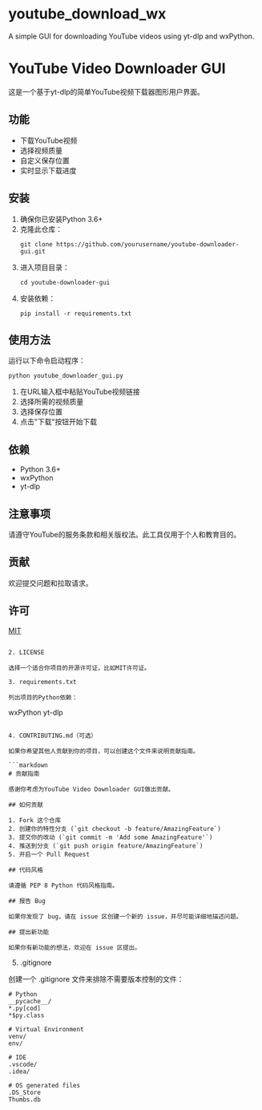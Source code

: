 # youtube_download_wx
A simple GUI for downloading YouTube videos using yt-dlp and wxPython.

# YouTube Video Downloader GUI

这是一个基于yt-dlp的简单YouTube视频下载器图形用户界面。

## 功能

- 下载YouTube视频
- 选择视频质量
- 自定义保存位置
- 实时显示下载进度

## 安装

1. 确保你已安装Python 3.6+
2. 克隆此仓库：
   ```
   git clone https://github.com/yourusername/youtube-downloader-gui.git
   ```
3. 进入项目目录：
   ```
   cd youtube-downloader-gui
   ```
4. 安装依赖：
   ```
   pip install -r requirements.txt
   ```

## 使用方法

运行以下命令启动程序：

```
python youtube_downloader_gui.py
```

1. 在URL输入框中粘贴YouTube视频链接
2. 选择所需的视频质量
3. 选择保存位置
4. 点击"下载"按钮开始下载

## 依赖

- Python 3.6+
- wxPython
- yt-dlp

## 注意事项

请遵守YouTube的服务条款和相关版权法。此工具仅用于个人和教育目的。

## 贡献

欢迎提交问题和拉取请求。

## 许可

[MIT](https://choosealicense.com/licenses/mit/)
```

2. LICENSE

选择一个适合你项目的开源许可证，比如MIT许可证。

3. requirements.txt

列出项目的Python依赖：

```
wxPython
yt-dlp
```

4. CONTRIBUTING.md（可选）

如果你希望其他人贡献到你的项目，可以创建这个文件来说明贡献指南。

```markdown
# 贡献指南

感谢你考虑为YouTube Video Downloader GUI做出贡献。

## 如何贡献

1. Fork 这个仓库
2. 创建你的特性分支 (`git checkout -b feature/AmazingFeature`)
3. 提交你的改动 (`git commit -m 'Add some AmazingFeature'`)
4. 推送到分支 (`git push origin feature/AmazingFeature`)
5. 开启一个 Pull Request

## 代码风格

请遵循 PEP 8 Python 代码风格指南。

## 报告 Bug

如果你发现了 bug，请在 issue 区创建一个新的 issue，并尽可能详细地描述问题。

## 提出新功能

如果你有新功能的想法，欢迎在 issue 区提出。
```

5. .gitignore

创建一个 .gitignore 文件来排除不需要版本控制的文件：

```
# Python
__pycache__/
*.py[cod]
*$py.class

# Virtual Environment
venv/
env/

# IDE
.vscode/
.idea/

# OS generated files
.DS_Store
Thumbs.db
